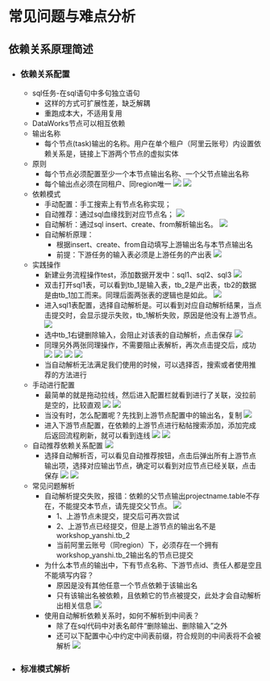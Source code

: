 # 常见问题与难点分析
## 依赖关系原理简述
- ### 依赖关系配置
  - sql任务-在sql语句中多句独立语句
    - 这样的方式可扩展性差，缺乏解耦
    - 重跑成本大，不适用复用
  - DataWorks节点可以相互依赖
  - 输出名称
    - 每个节点(task)输出的名称。用户在单个租户（阿里云账号）内设置依赖关系是，链接上下游两个节点的虚拟实体
  - 原则
    - 每个节点必须配置至少一个本节点输出名称、一个父节点输出名称
    - 每个输出点必须在同租户、同region唯一
    ![](image/61.png) 
    ![](image/62.png)
  - 依赖模式
    - 手动配置：手工搜索上有节点名称实现；
    - 自动推荐：通过sql血缘找到对应节点名；
    ![](image/63.png)
    - 自动解析：通过sql insert、create、from解析输出名。
    ![](image/64.png)
    - 自动解析原理：
      - 根据insert、create、from自动填写上游输出名与本节点输出名
      - 前提：下游任务的输入表必须是上游任务的产出表
    ![](image/65.png)
  - 实践操作
    - 新建业务流程操作test，添加数据开发中：sql1、sql2、sql3
    ![](image/66.png)
    - 双击打开sql1表，可以看到tb_1是输入表，tb_2是产出表，tb2的数据是由tb_1加工而来。同理后面两张表的逻辑也是如此。
    ![](image/67.png)
    - 进入sql1表配置，选择自动解析是。可以看到对应自动解析结果，当点击提交时，会显示提示失败，tb_1解析失败，原因是他没有上游节点。
    ![](image/68.png)
    - 选中tb_1右键删除输入，会阻止对该表的自动解析，点击保存
    ![](image/69.png)
    - 同理另外两张同理操作，不需要阻止表解析，再次点击提交后，成功
    ![](image/70.png)
    ![](image/71.png)
    ![](image/72.png)
    ![](image/73.png)
    - 当自动解析无法满足我们使用的时候，可以选择否，搜索或者使用推荐的方法进行
  - 手动进行配置
    - 最简单的就是拖动拉线，然后进入配置栏就看到进行了关联，没拉前是空的，比较直观
    ![](image/74.png)
    ![](image/75.png)
    - 当没有时，怎么配置呢？先找到上游节点配置中的输出名，复制
    ![](image/76.png)
    - 进入下游节点配置，在依赖的上游节点进行粘帖搜索添加，添加完成后返回流程刷新，就可以看到连线
    ![](image/77.png)
    ![](image/78.png)
  - 自动推荐依赖关系配置
    ![](image/79.png)
    - 选择自动解析否，可以看见自动推荐按钮，点击后弹出所有上游节点输出项，选择对应输出节点，确定可以看到对应节点已经关联，点击保存
    ![](image/80.png)
    ![](image/81.png)
  - 常见问题解析
    - 自动解析提交失败，报错：依赖的父节点输出projectname.table不存在，不能提交本节点，请先提交父节点。
    ![](image/82.png)
      - 1、上游节点未提交，提交后可再次尝试
      - 2、上游节点已经提交，但是上游节点的输出名不是workshop_yanshi.tb_2
      - 当前阿里云账号（同region）下，必须存在一个拥有workshop_yanshi.tb_2输出名的节点已提交
    - 为什么本节点的输出中，下有节点名称、下游节点id、责任人都是空且不能填写内容？
      - 原因是没有其他任意一个节点依赖于该输出名
      - 只有该输出名被依赖，且依赖它的节点被提交，此处才会自动解析出相关信息
    ![](image/83.png)
    - 使用自动解析依赖关系时，如何不解析到中间表？
      - 除了在sql代码中对表名邮件“删除输出、删除输入”之外
      - 还可以下配置中心中约定中间表前缀，符合规则的中间表将不会被解析
    ![](image/84.png)
- ### 标准模式解析
